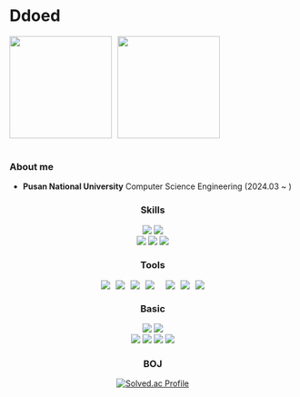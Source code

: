 # Ddoed

<div style="display: flex; gap: 10px;">
  <img src="https://github-readme-stats.vercel.app/api?username=ddoed&show_icons=true&locale=en&theme=tokyonight" height="180"/>
  <img src="https://github-readme-stats.vercel.app/api/top-langs?username=ddoed&show_icons=true&locale=en&layout=compact&theme=tokyonight" height="180"/>
</div>
<br>


### About me
* **Pusan National University** Computer Science Engineering (2024.03 ~ )

<div style="text-align: center;">

  <h3>Skills</h3>
  <div>
    <img src="https://img.shields.io/badge/unity-%23000000.svg?style=for-the-badge&logo=unity&logoColor=white" />
    <img src="https://img.shields.io/badge/c%23-%23239120.svg?style=for-the-badge&logo=csharp&logoColor=white" />
  </div>
   <div>
    <img src="https://img.shields.io/badge/Python-3776AB.svg?&style=for-the-badge&logo=Python&logoColor=white" />
    <img src="https://img.shields.io/badge/c++-%2300599C.svg?style=for-the-badge&logo=c%2B%2B&logoColor=white" />
    <img src="https://img.shields.io/badge/Java-007396.svg?&style=for-the-badge&logo=Java&logoColor=white" />
  </div>

   <h3>Tools</h3>
  <div style="display: flex; justify-content: center; gap: 10px; flex-wrap: wrap;">
    <img src="https://img.shields.io/badge/Git-F05032.svg?&style=for-the-badge&logo=Git&logoColor=white" />
    <img src="https://img.shields.io/badge/github-%23121011.svg?style=for-the-badge&logo=github&logoColor=white" />
    <img src="https://img.shields.io/badge/Notion-F3F3F3.svg?style=for-the-badge&logo=notion&logoColor=black" />
    <img src="https://img.shields.io/badge/figma-F24E1E.svg?style=for-the-badge&logo=figma&logoColor=white" />
    <br>
    <img src="https://img.shields.io/badge/Visual%20Studio%20Code-007ACC.svg?&style=for-the-badge&logo=Visual%20Studio%20Code&logoColor=white" />
    <img src="https://img.shields.io/badge/Visual%20Studio-5C2D91.svg?style=for-the-badge&logo=visual-studio&logoColor=white" />
    <img src="https://img.shields.io/badge/IntelliJIDEA-000000.svg?style=for-the-badge&logo=intellij-idea&logoColor=white" />
  </div>

 <h3>Basic</h3>
 <div> 
    <img src="https://img.shields.io/badge/node.js-6DA55F?style=for-the-badge&logo=node.js&logoColor=white" />
    <img src="https://img.shields.io/badge/express.js-%23404d59.svg?style=for-the-badge&logo=express&logoColor=%2361DAFB" />
 </div>
 <div>
    <img src="https://img.shields.io/badge/r-%23276DC3.svg?style=for-the-badge&logo=r&logoColor=white" />
    <img src="https://img.shields.io/badge/HTML5-E34F26.svg?&style=for-the-badge&logo=HTML5&logoColor=white" />
    <img src="https://img.shields.io/badge/CSS3-1572B6.svg?&style=for-the-badge&logo=CSS3&logoColor=white" />
    <img src="https://img.shields.io/badge/JavaScript-F7DF1E.svg?&style=for-the-badge&logo=JavaScript&logoColor=white" />
  </div>
 


### BOJ
[![Solved.ac Profile](http://mazassumnida.wtf/api/v2/generate_badge?boj=ddoed123)](https://solved.ac/ddoed123)



